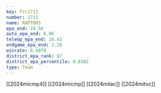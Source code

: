 ```yaml
---
key: frc1711
number: 1711
name: RAPTORS
epa_end: 24.56
auto_epa_end: 6.86
teleop_epa_end: 16.42
endgame_epa_end: 1.28
winrate: 0.6078
district_epa_rank: 97
district_epa_percentile: 0.8102
type: Team
---
```

[[2024micmp4]]
[[2024micmp]]
[[2024milac]]
[[2024mitvc]]

